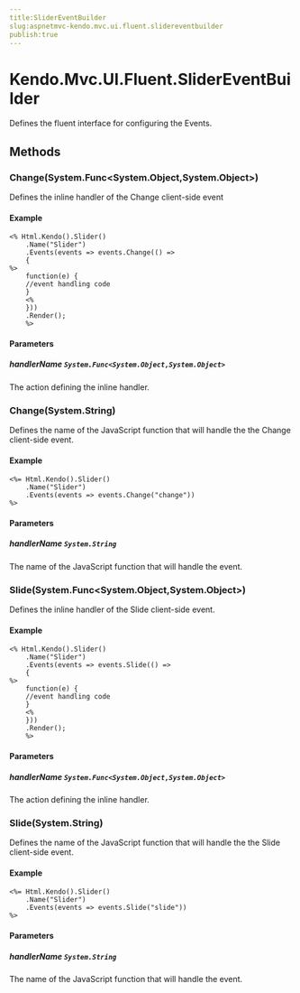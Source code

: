 ```yaml
---
title:SliderEventBuilder
slug:aspnetmvc-kendo.mvc.ui.fluent.slidereventbuilder
publish:true
---
```


# Kendo.Mvc.UI.Fluent.SliderEventBuilder
Defines the fluent interface for configuring the Events.



## Methods

### Change(System.Func\<System.Object,System.Object\>)
Defines the inline handler of the Change client-side event

#### Example

    <% Html.Kendo().Slider()
        .Name("Slider")
        .Events(events => events.Change(() =>
        {
    %>
        function(e) {
        //event handling code
        }
        <%
        }))
        .Render();
        %>
        


#### Parameters

##### handlerName `System.Func<System.Object,System.Object>`
The action defining the inline handler.




### Change(System.String)
Defines the name of the JavaScript function that will handle the the Change client-side event.

#### Example

    <%= Html.Kendo().Slider()
        .Name("Slider")
        .Events(events => events.Change("change"))
    %>
        


#### Parameters

##### handlerName `System.String`
The name of the JavaScript function that will handle the event.




### Slide(System.Func\<System.Object,System.Object\>)
Defines the inline handler of the Slide client-side event.

#### Example

    <% Html.Kendo().Slider()
        .Name("Slider")
        .Events(events => events.Slide(() =>
        {
    %>
        function(e) {
        //event handling code
        }
        <%
        }))
        .Render();
        %>
        


#### Parameters

##### handlerName `System.Func<System.Object,System.Object>`
The action defining the inline handler.




### Slide(System.String)
Defines the name of the JavaScript function that will handle the the Slide client-side event.

#### Example

    <%= Html.Kendo().Slider()
        .Name("Slider")
        .Events(events => events.Slide("slide"))
    %>
        


#### Parameters

##### handlerName `System.String`
The name of the JavaScript function that will handle the event.





